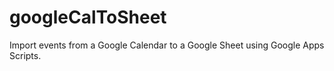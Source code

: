 # googleCalToSheet
Import events from a Google Calendar to a Google Sheet using Google Apps Scripts.
